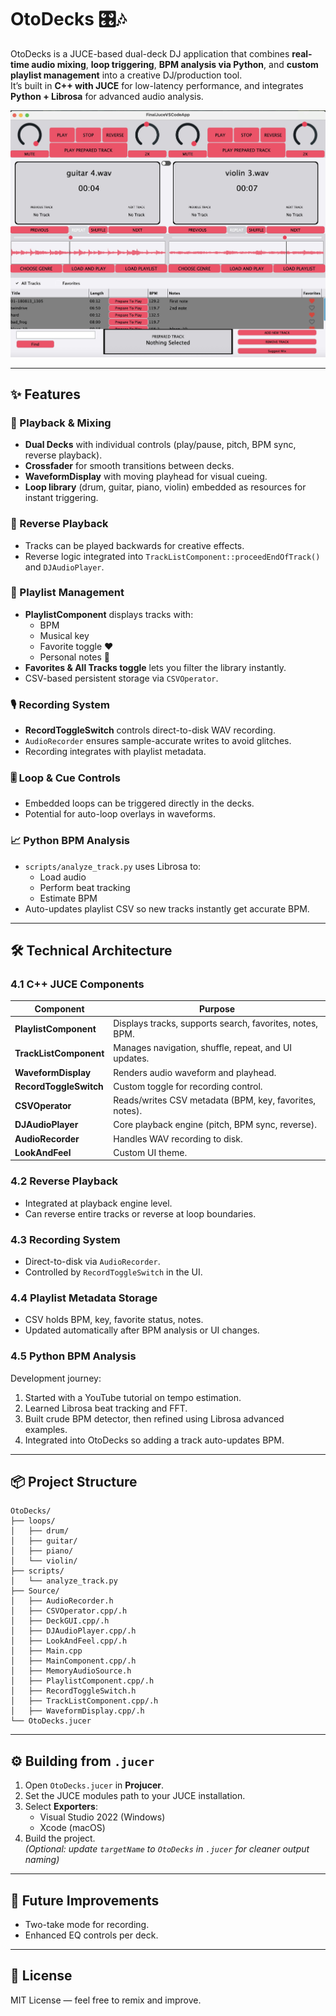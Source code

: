 # OtoDecks 🎛🎶

OtoDecks is a JUCE-based dual-deck DJ application that combines **real-time audio mixing**, **loop triggering**, **BPM analysis via Python**, and **custom playlist management** into a creative DJ/production tool.  
It’s built in **C++ with JUCE** for low-latency performance, and integrates **Python + Librosa** for advanced audio analysis.

![OtoDecks Screenshot](screenshots/otu_ui.png)

---

## ✨ Features

### 🎵 Playback & Mixing
- **Dual Decks** with individual controls (play/pause, pitch, BPM sync, reverse playback).
- **Crossfader** for smooth transitions between decks.
- **WaveformDisplay** with moving playhead for visual cueing.
- **Loop library** (drum, guitar, piano, violin) embedded as resources for instant triggering.

### 🔄 Reverse Playback
- Tracks can be played backwards for creative effects.
- Reverse logic integrated into `TrackListComponent::proceedEndOfTrack()` and `DJAudioPlayer`.

### 📝 Playlist Management
- **PlaylistComponent** displays tracks with:
  - BPM
  - Musical key
  - Favorite toggle ❤️
  - Personal notes 📝
- **Favorites & All Tracks toggle** lets you filter the library instantly.
- CSV-based persistent storage via `CSVOperator`.

### 🎙 Recording System
- **RecordToggleSwitch** controls direct-to-disk WAV recording.
- `AudioRecorder` ensures sample-accurate writes to avoid glitches.
- Recording integrates with playlist metadata.

### 🎚 Loop & Cue Controls
- Embedded loops can be triggered directly in the decks.
- Potential for auto-loop overlays in waveforms.

### 📈 Python BPM Analysis
- `scripts/analyze_track.py` uses Librosa to:
  - Load audio
  - Perform beat tracking
  - Estimate BPM
- Auto-updates playlist CSV so new tracks instantly get accurate BPM.

---

## 🛠 Technical Architecture

### 4.1 C++ JUCE Components
| Component            | Purpose |
|----------------------|---------|
| **PlaylistComponent** | Displays tracks, supports search, favorites, notes, BPM. |
| **TrackListComponent** | Manages navigation, shuffle, repeat, and UI updates. |
| **WaveformDisplay**   | Renders audio waveform and playhead. |
| **RecordToggleSwitch**| Custom toggle for recording control. |
| **CSVOperator**       | Reads/writes CSV metadata (BPM, key, favorites, notes). |
| **DJAudioPlayer**     | Core playback engine (pitch, BPM sync, reverse). |
| **AudioRecorder**     | Handles WAV recording to disk. |
| **LookAndFeel**       | Custom UI theme. |

### 4.2 Reverse Playback
- Integrated at playback engine level.
- Can reverse entire tracks or reverse at loop boundaries.

### 4.3 Recording System
- Direct-to-disk via `AudioRecorder`.
- Controlled by `RecordToggleSwitch` in the UI.

### 4.4 Playlist Metadata Storage
- CSV holds BPM, key, favorite status, notes.
- Updated automatically after BPM analysis or UI changes.

### 4.5 Python BPM Analysis
Development journey:
1. Started with a YouTube tutorial on tempo estimation.
2. Learned Librosa beat tracking and FFT.
3. Built crude BPM detector, then refined using Librosa advanced examples.
4. Integrated into OtoDecks so adding a track auto-updates BPM.

---

## 📦 Project Structure

```
OtoDecks/
├── loops/
│   ├── drum/
│   ├── guitar/
│   ├── piano/
│   └── violin/
├── scripts/
│   └── analyze_track.py
├── Source/
│   ├── AudioRecorder.h
│   ├── CSVOperator.cpp/.h
│   ├── DeckGUI.cpp/.h
│   ├── DJAudioPlayer.cpp/.h
│   ├── LookAndFeel.cpp/.h
│   ├── Main.cpp
│   ├── MainComponent.cpp/.h
│   ├── MemoryAudioSource.h
│   ├── PlaylistComponent.cpp/.h
│   ├── RecordToggleSwitch.h
│   ├── TrackListComponent.cpp/.h
│   ├── WaveformDisplay.cpp/.h
└── OtoDecks.jucer
```

---

## ⚙ Building from `.jucer`

1. Open `OtoDecks.jucer` in **Projucer**.
2. Set the JUCE modules path to your JUCE installation.
3. Select **Exporters**:
   - Visual Studio 2022 (Windows)
   - Xcode (macOS)
4. Build the project.  
   *(Optional: update `targetName` to `OtoDecks` in `.jucer` for cleaner output naming)*

---

## 🚀 Future Improvements
- Two-take mode for recording.
- Enhanced EQ controls per deck.

---

## 📜 License
MIT License — feel free to remix and improve.
